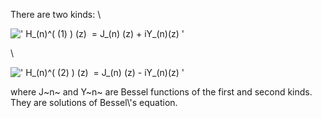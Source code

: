 There are two kinds: \\

![' H\_(n)\^( (1)
) (z)  = J\_(n) (z) + iY\_(n)(z) '](../dictionary/equation_images/3099.1..png)

\\

![' H\_(n)\^( (2)
) (z)  = J\_(n) (z) - iY\_(n)(z) '](../dictionary/equation_images/3099.2..png)

where J~n~ and Y~n~ are Bessel functions of the first and second kinds.
They are solutions of Bessel\\'s equation.
